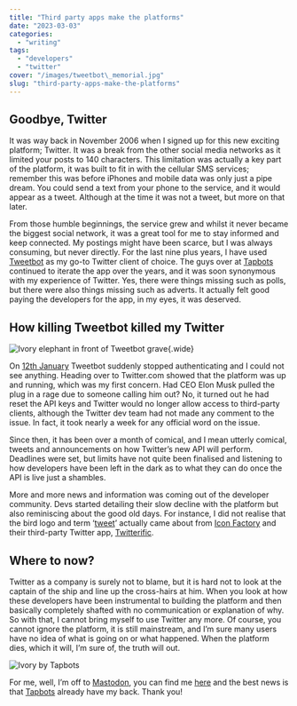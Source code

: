 ```yaml
---
title: "Third party apps make the platforms"
date: "2023-03-03"
categories:
  - "writing"
tags:
  - "developers"
  - "twitter"
cover: "/images/tweetbot\_memorial.jpg"
slug: "third-party-apps-make-the-platforms"
---
```


## Goodbye, Twitter

It was way back in November 2006 when I signed up for this new exciting platform; Twitter. It was a break from the other social media networks as it limited your posts to 140 characters. This limitation was actually a key part of the platform, it was built to fit in with the cellular SMS services; remember this was before iPhones and mobile data was only just a pipe dream. You could send a text from your phone to the service, and it would appear as a tweet. Although at the time it was not a tweet, but more on that later.

From those humble beginnings, the service grew and whilst it never became the biggest social network, it was a great tool for me to stay informed and keep connected. My postings might have been scarce, but I was always consuming, but never directly. For the last nine plus years, I have used [Tweetbot][1] as my go-to Twitter client of choice. The guys over at [Tapbots][2] continued to iterate the app over the years, and it was soon synonymous with my experience of Twitter. Yes, there were things missing such as polls, but there were also things missing such as adverts. It actually felt good paying the developers for the app, in my eyes, it was deserved.

## How killing Tweetbot killed my Twitter

![Ivory elephant in front of Tweetbot grave][image-1]{.wide}

On [12th January][3] Tweetbot suddenly stopped authenticating and I could not see anything. Heading over to Twitter.com showed that the platform was up and running, which was my first concern. Had CEO Elon Musk pulled the plug in a rage due to someone calling him out? No, it turned out he had reset the API keys and Twitter would no longer allow access to third-party clients, although the Twitter dev team had not made any comment to the issue. In fact, it took nearly a week for any official word on the issue.

Since then, it has been over a month of comical, and I mean utterly comical, tweets and announcements on how Twitter’s new API will perform. Deadlines were set, but limits have not quite been finalised and listening to how developers have been left in the dark as to what they can do once the API is live just a shambles.

More and more news and information was coming out of the developer community. Devs started detailing their slow decline with the platform but also reminiscing about the good old days. For instance, I did not realise that the bird logo and term ‘[tweet][4]’ actually came about from [Icon Factory][5] and their third-party Twitter app, [Twitterific][6].

## Where to now?

Twitter as a company is surely not to blame, but it is hard not to look at the captain of the ship and line up the cross-hairs at him. When you look at how these developers have been instrumental to building the platform and then basically completely shafted with no communication or explanation of why. So with that, I cannot bring myself to use Twitter any more. Of course, you cannot ignore the platform, it is still mainstream, and I’m sure many users have no idea of what is going on or what happened. When the platform dies, which it will, I’m sure of, the truth will out.

![Ivory by Tapbots][image-2]

For me, well, I’m off to [Mastodon][7], you can find me [here][8] and the best news is that [Tapbots][9] already have my back. Thank you!

[1]:	https://tapbots.com/tweetbot/
[2]:	https://tapbots.com
[3]:	https://blog.iconfactory.com/2023/01/state-of-the-twitterverse/
[4]:	https://daringfireball.net/thetalkshow/2023/01/19/ep-367
[5]:	https://iconfactory.com
[6]:	https://twitterrific.com/beyond
[7]:	https://mastodon.social/@FunkyLarma
[8]:	https://mastodon.social/@FunkyLarma
[9]:	https://tapbots.com/ivory/

[image-1]:	/images/tweetbot_memorial.jpg
[image-2]:	/images/ivory.jpeg